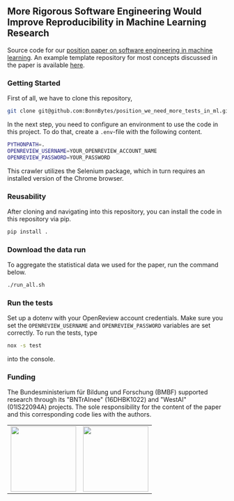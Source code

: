 ## More Rigorous Software Engineering Would Improve Reproducibility in Machine Learning Research

Source code for our [position paper on software engineering in machine learning](https://arxiv.org/pdf/2502.00902).
An example template repository for most concepts discussed in the paper is available [here](https://github.com/Deep-Learning-with-Jax/day_01_exercise_intro/tree/main). 

### Getting Started
First of all, we have to clone this repository,
``` bash
git clone git@github.com:BonnBytes/position_we_need_more_tests_in_ml.git
```
In the next step, you need to configure an environment to use the code in this project. 
To do that, create a `.env`-file with the following content.

``` bash
PYTHONPATH=.
OPENREVIEW_USERNAME=YOUR_OPENREVIEW_ACCOUNT_NAME
OPENREVIEW_PASSWORD=YOUR_PASSWORD
```

This crawler utilizes the Selenium package, which in turn requires an installed version of the Chrome browser.

### Reusability
After cloning and navigating into this repository, you can install the code in this repository via pip.

``` bash
pip install .
```

### Download the data run
To aggregate the statistical data we used for the paper, run the command below.

``` bash
./run_all.sh
```

### Run the tests
Set up a dotenv with your OpenReview account credentials. Make sure you set the
`OPENREVIEW_USERNAME` and `OPENREVIEW_PASSWORD` variables are set correctly. To run the tests, type
``` bash
nox -s test
```
into the console.





### Funding

The Bundesministerium für Bildung und Forschung (BMBF) supported research through its "BNTrAInee" (16DHBK1022) and "WestAI" (01IS22094A) projects. 
The sole responsibility for the content of the paper and this corresponding code lies with the authors.
<table>
<tr>
    <td><img src="https://github.com/Machine-Learning-Foundations/.github/blob/main/profile/img/nrw-logo.png" height="150"></td>
    <td><img src="https://github.com/Machine-Learning-Foundations/.github/blob/main/profile/img/BMBF_gefoerdert_2017_en.jpg" height="150"></td>
</tr>
</table>

